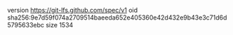 version https://git-lfs.github.com/spec/v1
oid sha256:9e7d59f074a2709514baeeda652e405360e42d432e9b43e3c71d6d5795633ebc
size 1534
